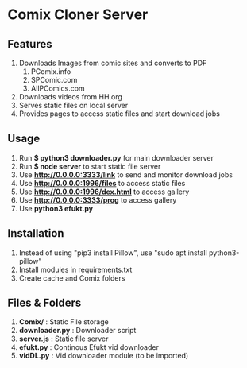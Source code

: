 # Comix Cloner Server

## Features

1. Downloads Images from comic sites and converts to PDF
    1. PComix.info
    1. SPComic.com
    1. AllPComics.com
1. Downloads videos from HH.org
1. Serves static files on local server
1. Provides pages to access static files and start download jobs

## Usage

1. Run **$ python3 downloader.py** for main downloader server
1. Run **$ node server** to start static file server
1. Use **http://0.0.0.0:3333/link** to send and monitor download jobs
1. Use **http://0.0.0.0:1996/files** to access static files
1. Use **http://0.0.0.0:1996/dex.html** to access gallery
1. Use **http://0.0.0.0:3333/prog** to access gallery
1. Use **python3 efukt.py <url> <folder>**

## Installation

1. Instead of using "pip3 install Pillow", use "sudo apt install python3-pillow"
2. Install modules in requirements.txt
3. Create cache and Comix folders

## Files & Folders

1. **Comix/** : Static File storage
1. **downloader.py** : Downloader script
1. **server.js** : Static file server
1. **efukt.py** : Continous Efukt vid downloader
1. **vidDL.py** : Vid downloader module (to be imported)
